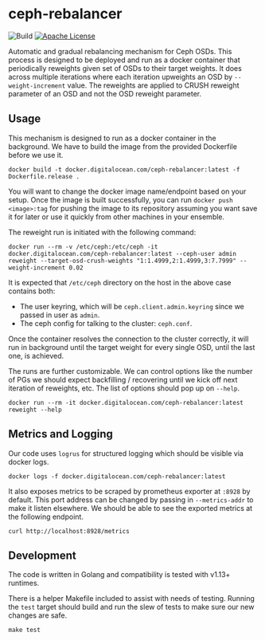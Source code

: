 # ceph-rebalancer
![Build](https://github.com/digitalocean/ceph-rebalancer/workflows/Build/badge.svg?branch=master) [![Apache License](https://img.shields.io/hexpm/l/plug)](LICENSE)

Automatic and gradual rebalancing mechanism for Ceph OSDs. This process is designed to be deployed and run as a docker container that periodically reweights given set of OSDs to their target weights. It does across multiple iterations where each iteration upweights an OSD by `--weight-increment` value. The reweights are applied to CRUSH reweight parameter of an OSD and not the OSD reweight parameter.

## Usage

This mechanism is designed to run as a docker container in the background. We have to build the image from the provided Dockerfile before we use it.

```
docker build -t docker.digitalocean.com/ceph-rebalancer:latest -f Dockerfile.release .
```

You will want to change the docker image name/endpoint based on your setup. Once the image is built successfully, you can run `docker push <image>:tag` for pushing the image to its repository assuming you want save it for later or use it quickly from other machines in your ensemble.

The reweight run is initiated with the following command:

```
docker run --rm -v /etc/ceph:/etc/ceph -it docker.digitalocean.com/ceph-rebalancer:latest --ceph-user admin reweight --target-osd-crush-weights "1:1.4999,2:1.4999,3:7.7999" --weight-increment 0.02
```

It is expected that `/etc/ceph` directory on the host in the above case contains both:
* The user keyring, which will be `ceph.client.admin.keyring` since we passed in user as `admin`.
* The ceph config for talking to the cluster: `ceph.conf`.

Once the container resolves the connection to the cluster correctly, it will run in background until the target weight for every single OSD, until the last one, is achieved.

The runs are further customizable. We can control options like the number of PGs we should expect backfilling / recovering until we kick off next iteration of reweights, etc. The list of options should pop up on `--help`.

```
docker run --rm -it docker.digitalocean.com/ceph-rebalancer:latest reweight --help
```

## Metrics and Logging

Our code uses `logrus` for structured logging which should be visible via docker logs.

```
docker logs -f docker.digitalocean.com/ceph-rebalancer:latest
```

It also exposes metrics to be scraped by prometheus exporter at `:8928` by default. This port address can be changed by passing in `--metrics-addr` to make it listen elsewhere. We should be able to see the exported metrics at the following endpoint.

```
curl http://localhost:8928/metrics
```

## Development

The code is written in Golang and compatibility is tested with v1.13+ runtimes.

There is a helper Makefile included to assist with needs of testing. Running the `test` target should build and run the slew of tests to make sure our new changes are safe.

```
make test
```
